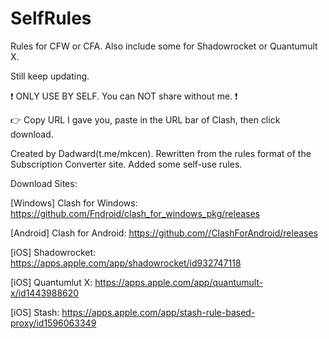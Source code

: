 # SelfRules

Rules for CFW or CFA. Also include some for Shadowrocket or Quantumult X.

Still keep updating.

 
❗ ONLY USE BY SELF. You can NOT share without me. ❗

👉 Copy URL I gave you, paste in the URL bar of Clash, then click download.

 
Created by Dadward(t.me/mkcen). Rewritten from the rules format of the Subscription Converter site. Added some self-use rules.

 
Download Sites:

[Windows] Clash for Windows: https://github.com/Fndroid/clash_for_windows_pkg/releases

[Android] Clash for Android: https://github.com//ClashForAndroid/releases

[iOS] Shadowrocket: https://apps.apple.com/app/shadowrocket/id932747118

[iOS] Quantumlut X: https://apps.apple.com/app/quantumult-x/id1443988620

[iOS] Stash: https://apps.apple.com/app/stash-rule-based-proxy/id1596063349
